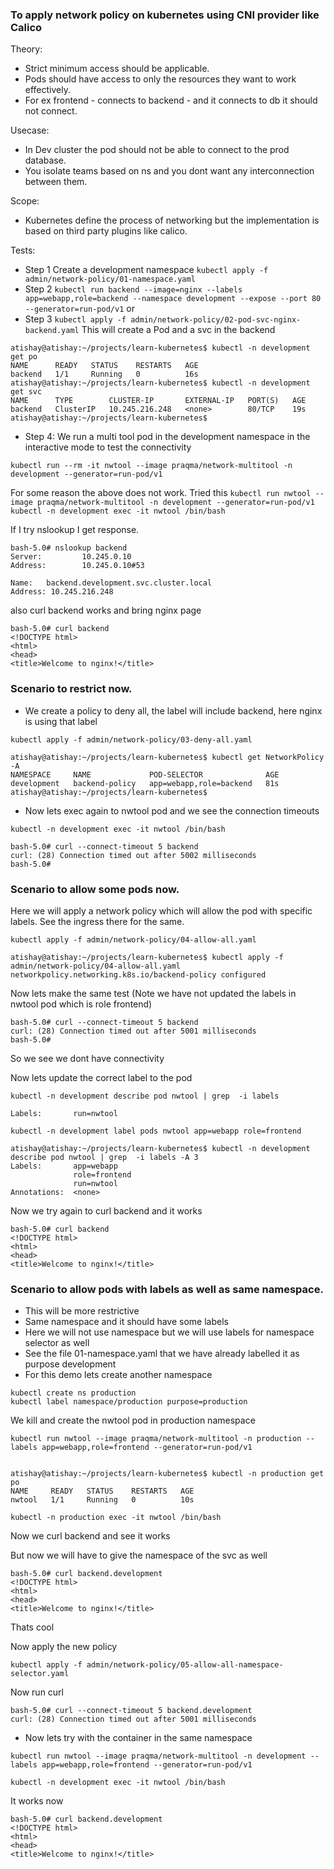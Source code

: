 ### To apply network policy on kubernetes using CNI provider like Calico

Theory:
- Strict minimum access should be applicable.
- Pods should have access to only the resources they want to work effectively.
- For ex frontend - connects to backend - and it connects to db it should not connect.

Usecase:
- In Dev cluster the pod should not be able to connect to the prod database.
- You isolate teams based on ns and you dont want any interconnection between them.

Scope:
- Kubernetes define the process of networking but the implementation is based on third party plugins like calico.

Tests:
- Step 1  Create a development namespace ```kubectl apply -f admin/network-policy/01-namespace.yaml```
- Step 2 ```kubectl run backend --image=nginx --labels app=webapp,role=backend --namespace development --expose --port 80 --generator=run-pod/v1```
or
- Step 3 ```kubectl apply -f admin/network-policy/02-pod-svc-nginx-backend.yaml```
This will create a Pod and a svc in the backend
```
atishay@atishay:~/projects/learn-kubernetes$ kubectl -n development get po
NAME      READY   STATUS    RESTARTS   AGE
backend   1/1     Running   0          16s
atishay@atishay:~/projects/learn-kubernetes$ kubectl -n development get svc
NAME      TYPE        CLUSTER-IP       EXTERNAL-IP   PORT(S)   AGE
backend   ClusterIP   10.245.216.248   <none>        80/TCP    19s
atishay@atishay:~/projects/learn-kubernetes$ 
```
- Step 4: We run a multi tool pod in the development namespace in the interactive mode to test the connectivity
```
kubectl run --rm -it nwtool --image praqma/network-multitool -n development --generator=run-pod/v1
```
For some reason the above does not work.
Tried this
```kubectl run nwtool --image praqma/network-multitool -n development --generator=run-pod/v1```
```kubectl -n development exec -it nwtool /bin/bash```

If I try nslookup I get response.

```
bash-5.0# nslookup backend
Server:         10.245.0.10
Address:        10.245.0.10#53

Name:   backend.development.svc.cluster.local
Address: 10.245.216.248
```

also curl backend works and bring nginx page

```
bash-5.0# curl backend
<!DOCTYPE html>
<html>
<head>
<title>Welcome to nginx!</title>
```

### Scenario to restrict now.

- We create a policy to deny all, the label will include backend, here nginx is using that label
```
kubectl apply -f admin/network-policy/03-deny-all.yaml

atishay@atishay:~/projects/learn-kubernetes$ kubectl get NetworkPolicy -A
NAMESPACE     NAME             POD-SELECTOR              AGE
development   backend-policy   app=webapp,role=backend   81s
atishay@atishay:~/projects/learn-kubernetes$ 
```

- Now lets exec again to nwtool pod and we see the connection timeouts
```
kubectl -n development exec -it nwtool /bin/bash

bash-5.0# curl --connect-timeout 5 backend
curl: (28) Connection timed out after 5002 milliseconds
bash-5.0# 
```

### Scenario to allow some pods now.

Here we will apply a network policy which will allow the pod with specific labels.
See the ingress there for the same.

```
kubectl apply -f admin/network-policy/04-allow-all.yaml

atishay@atishay:~/projects/learn-kubernetes$ kubectl apply -f admin/network-policy/04-allow-all.yaml
networkpolicy.networking.k8s.io/backend-policy configured
```

Now lets make the same test (Note we have not updated the labels in nwtool pod which is role frontend)

```
bash-5.0# curl --connect-timeout 5 backend
curl: (28) Connection timed out after 5001 milliseconds
bash-5.0# 
```
So we see we dont have connectivity

Now lets update the correct label to the pod

```
kubectl -n development describe pod nwtool | grep  -i labels

Labels:       run=nwtool

kubectl -n development label pods nwtool app=webapp role=frontend

atishay@atishay:~/projects/learn-kubernetes$ kubectl -n development describe pod nwtool | grep  -i labels -A 3
Labels:       app=webapp
              role=frontend
              run=nwtool
Annotations:  <none>
```

Now we try again to curl backend and it works

```
bash-5.0# curl backend
<!DOCTYPE html>
<html>
<head>
<title>Welcome to nginx!</title>
```

### Scenario to allow pods with labels as well as same namespace.

- This will be more restrictive
- Same namespace and it should have some labels
- Here we will not use namespace but we will use labels for namespace selector as well
- See the file 01-namespace.yaml that we have already labelled it as purpose development
- For this demo lets create another namespace

```
kubectl create ns production
kubectl label namespace/production purpose=production
```

We kill and create the nwtool pod in production namespace
```
kubectl run nwtool --image praqma/network-multitool -n production --labels app=webapp,role=frontend --generator=run-pod/v1


atishay@atishay:~/projects/learn-kubernetes$ kubectl -n production get po
NAME     READY   STATUS    RESTARTS   AGE
nwtool   1/1     Running   0          10s

kubectl -n production exec -it nwtool /bin/bash

```

Now we curl backend and see it works

But now we will have to give the namespace of the svc as well

```
bash-5.0# curl backend.development
<!DOCTYPE html>
<html>
<head>
<title>Welcome to nginx!</title>
```

Thats cool

Now apply the new policy

```
kubectl apply -f admin/network-policy/05-allow-all-namespace-selector.yaml
```

Now run curl

```
bash-5.0# curl --connect-timeout 5 backend.development
curl: (28) Connection timed out after 5001 milliseconds
```

- Now lets try with the container in the same namespace
```
kubectl run nwtool --image praqma/network-multitool -n development --labels app=webapp,role=frontend --generator=run-pod/v1

kubectl -n development exec -it nwtool /bin/bash
```

It works now

```
bash-5.0# curl backend.development
<!DOCTYPE html>
<html>
<head>
<title>Welcome to nginx!</title>
```



